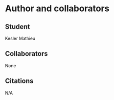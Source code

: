 Author and collaborators
========================

Student
-------
Kesler Mathieu


Collaborators
-------------
None


Citations
---------
N/A